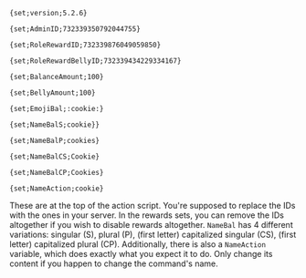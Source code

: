 ```{set;version;5.2.6}```

```{set;AdminID;732339350792044755}```

```{set;RoleRewardID;732339876049059850}```

```{set;RoleRewardBellyID;732339434229334167}```

```{set;BalanceAmount;100}```

```{set;BellyAmount;100}```

```{set;EmojiBal;:cookie:}```

```{set;NameBalS;cookie}}```

```{set;NameBalP;cookies}```

```{set;NameBalCS;Cookie}```

```{set;NameBalCP;Cookies}```

```{set;NameAction;cookie}```


These are at the top of the action script. You're supposed to replace the IDs with the ones in your server. In the rewards sets, you can remove the IDs altogether if you wish to disable rewards altogether. `NameBal` has 4 different variations: singular (S), plural (P), (first letter) capitalized singular (CS), (first letter) capitalized plural (CP). Additionally, there is also a `NameAction` variable, which does exactly what you expect it to do. Only change its content if you happen to change the command's name.
